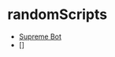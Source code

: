 # randomScripts

- [Supreme Bot](https://github.com/0x3W/randomScripts/blob/master/SupremeBot-v1.ipynb)
- []
